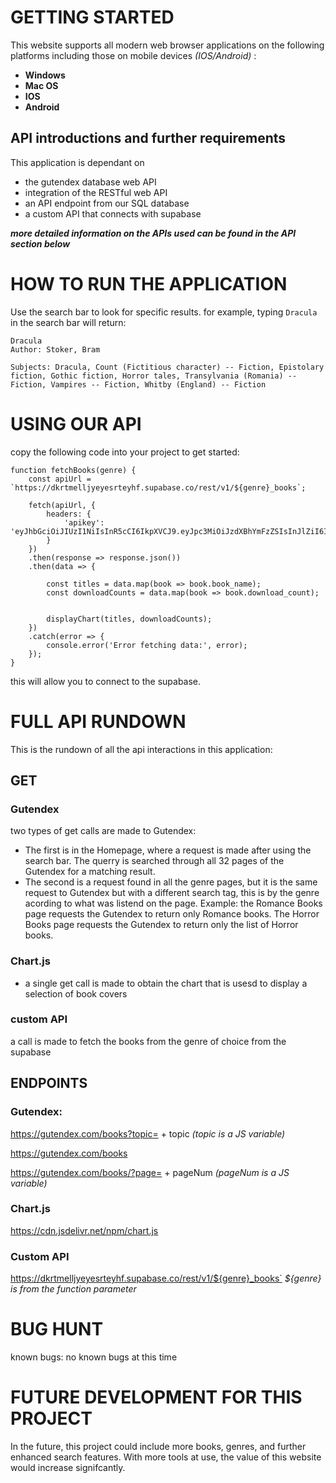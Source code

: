 #   GETTING STARTED

This website supports all modern web browser applications on the following platforms including those on mobile devices  *(IOS/Android)* :
* **Windows**
* **Mac OS**
* **IOS**
* **Android**

## API introductions and further requirements

This application is dependant on 
* the gutendex database web API
*  integration of the RESTful web API
* an API endpoint from our SQL database
* a custom API that connects with supabase 

***more detailed information on the APIs used can be found in the API section below***



# HOW TO RUN THE APPLICATION
Use the search bar to look for specific results. for example, typing `Dracula` in the search bar will return:
```
Dracula
Author: Stoker, Bram

Subjects: Dracula, Count (Fictitious character) -- Fiction, Epistolary fiction, Gothic fiction, Horror tales, Transylvania (Romania) -- Fiction, Vampires -- Fiction, Whitby (England) -- Fiction
```
# USING OUR API
copy the following code into your project to get started: 
```
function fetchBooks(genre) {
    const apiUrl = `https://dkrtmelljyeyesrteyhf.supabase.co/rest/v1/${genre}_books`;

    fetch(apiUrl, {
        headers: {
            'apikey': 'eyJhbGciOiJIUzI1NiIsInR5cCI6IkpXVCJ9.eyJpc3MiOiJzdXBhYmFzZSIsInJlZiI6ImRrcnRtZWxsanlleWVzcnRleWhmIiwicm9sZSI6ImFub24iLCJpYXQiOjE3MTU1MzUxNTUsImV4cCI6MjAzMTExMTE1NX0.xLDZ3H1Y0sGUC8tVAccJqm5YK2hwtZyWMB_AZD5vb74'
        }
    })
    .then(response => response.json())
    .then(data => {
        
        const titles = data.map(book => book.book_name);
        const downloadCounts = data.map(book => book.download_count);

        
        displayChart(titles, downloadCounts);
    })
    .catch(error => {
        console.error('Error fetching data:', error);
    });
}

```
this will allow you to connect to the supabase. 

# FULL API RUNDOWN
This is the rundown of all the api interactions in this application:


##  GET 
### Gutendex
two types of get calls are made to Gutendex:
* The first is in the Homepage, where a request is made after using the search bar. The querry is searched through all 32 pages of the Gutendex for a matching result.
* The second is a request found in all the genre pages, but it is the same request to Gutendex but with a different search tag, this is by the genre acording to what was listend on the page. Example: the Romance Books page requests the Gutendex to return only Romance books. The Horror Books page requests the Gutendex to return only the list of Horror books.

###  Chart.js

* a single get call is made to obtain the chart that is usesd to display a selection of book covers

### custom API
a call is made to fetch the books from the genre of choice from the supabase

## ENDPOINTS
### Gutendex:  

https://gutendex.com/books?topic= + topic    *(topic is a JS variable)* 


https://gutendex.com/books

https://gutendex.com/books/?page= + pageNum   *(pageNum is a JS variable)* 

### Chart.js
https://cdn.jsdelivr.net/npm/chart.js 

### Custom API
https://dkrtmelljyeyesrteyhf.supabase.co/rest/v1/${genre}_books`  *${genre} is from the function parameter*



# BUG HUNT
known bugs:
no known bugs at this time
# FUTURE DEVELOPMENT FOR THIS PROJECT
In the future, this project could include more books, genres, and further enhanced search features. With more tools at use, the value of this website would increase signifcantly. 
